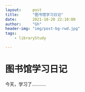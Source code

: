 ```yaml
---
layout:     post
title:      "图书馆学习日记"
date:       2021-10-20 22:10:00
author:     "Gh"
header-img: "img/post-bg-rwd.jpg"
tags:
    - libraryStudy

---
```


# 图书馆学习日记

今天，学习了...........